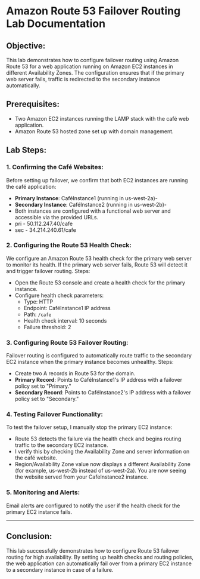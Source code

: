 # Amazon Route 53 Failover Routing Lab Documentation


## Objective:
This lab demonstrates how to configure failover routing using Amazon Route 53 for a web application running on Amazon EC2 instances in different Availability Zones. The configuration ensures that if the primary web server fails, traffic is redirected to the secondary instance automatically.

## Prerequisites:
- Two Amazon EC2 instances running the LAMP stack with the café web application.
- Amazon Route 53 hosted zone set up with domain management.

## Lab Steps:

### 1. Confirming the Café Websites:
Before setting up failover, we confirm that both EC2 instances are running the café application:
- **Primary Instance**: CaféInstance1 (running in us-west-2a)- 
- **Secondary Instance**: CaféInstance2 (running in us-west-2b)- 
- Both instances are configured with a functional web server and accessible via the provided URLs.
- pri - 50.112.247.40/cafe
- sec - 34.214.240.61/cafe



### 2. Configuring the Route 53 Health Check:
We configure an Amazon Route 53 health check for the primary web server to monitor its health. If the primary web server fails, Route 53 will detect it and trigger failover routing.
Steps:
- Open the Route 53 console and create a health check for the primary instance.
- Configure health check parameters: 
  - Type: HTTP
  - Endpoint: CaféInstance1 IP address
  - Path: `/cafe`
  - Health check interval: 10 seconds
  - Failure threshold: 2

### 3. Configuring Route 53 Failover Routing:
Failover routing is configured to automatically route traffic to the secondary EC2 instance when the primary instance becomes unhealthy.
Steps:
- Create two A records in Route 53 for the domain.
- **Primary Record**: Points to CaféInstance1's IP address with a failover policy set to "Primary."
- **Secondary Record**: Points to CaféInstance2's IP address with a failover policy set to "Secondary."

### 4. Testing Failover Functionality:
To test the failover setup, I manually stop the primary EC2 instance:
- Route 53 detects the failure via the health check and begins routing traffic to the secondary EC2 instance.
- I verify this by checking the Availability Zone and server information on the café website.
-  Region/Availability Zone value now displays a different Availability Zone (for example, us-west-2b instead of us-west-2a). You are now seeing the website served from your CafeInstance2 instance.

### 5. Monitoring and Alerts:
Email alerts are configured to notify the user if the health check for the primary EC2 instance fails.

---

## Conclusion:
This lab successfully demonstrates how to configure Route 53 failover routing for high availability. By setting up health checks and routing policies, the web application can automatically fail over from a primary EC2 instance to a secondary instance in case of a failure.
